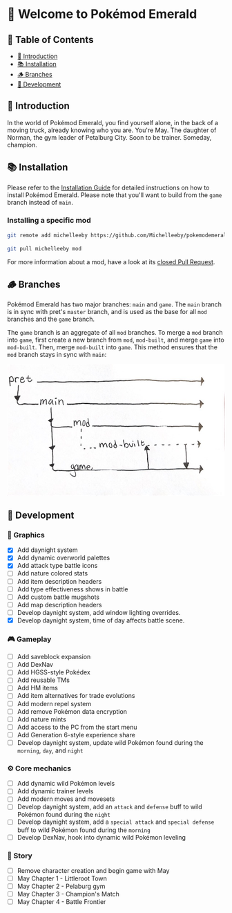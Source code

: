 # 👋 Welcome to Pokémod Emerald

## 📖 Table of Contents

- [📝 Introduction](#-introduction)
- [📚 Installation](#-installation)
- [🪵 Branches](#-branches)
- [🚧 Development](#-development)

## 📝 Introduction

In the world of Pokémod Emerald, you find yourself alone, in the back of a moving truck, already knowing who you are. You're May. The daughter of Norman, the gym leader of Petalburg City. Soon to be trainer. Someday, champion.

## 📚 Installation

Please refer to the [Installation Guide](INSTALL.md) for detailed instructions on how to install Pokémod Emerald. Please note that you'll want to build from the `game` branch instead of `main`.

### Installing a specific mod

```bash
git remote add michelleeby https://github.com/Michelleeby/pokemodemerald.git
```

```bash
git pull michelleeby mod
```

For more information about a mod, have a look at its [closed Pull Request](https://github.com/Michelleeby/pokemodemerald/pulls?q=is%3Apr+is%3Aclosed+label%3Amod).

## 🪵 Branches

Pokémod Emerald has two major branches: `main` and `game`. The `main` branch is in sync with pret's `master` branch, and is used as the base for all `mod` branches and the `game` branch.

The `game` branch is an aggregate of all `mod` branches. To merge a `mod` branch into `game`, first create a new branch from `mod`, `mod-built`, and merge `game` into `mod-built`. Then, merge `mod-built` into `game`. This method ensures that the `mod` branch stays in sync with `main`:

![branching workflow](assets/branching-workflow.jpg)

## 🚧 Development

### 🎨 Graphics

- [x] Add daynight system
- [x] Add dynamic overworld palettes
- [x] Add attack type battle icons
- [ ] Add nature colored stats
- [ ] Add item description headers
- [ ] Add type effectiveness shows in battle
- [ ] Add custom battle mugshots
- [ ] Add map description headers
- [ ] Develop daynight system, add window lighting overrides.
- [x] Develop daynight system, time of day affects battle scene.

### 🎮 Gameplay

- [ ] Add saveblock expansion
- [ ] Add DexNav
- [ ] Add HGSS-style Pokédex
- [ ] Add reusable TMs
- [ ] Add HM items
- [ ] Add item alternatives for trade evolutions
- [ ] Add modern repel system
- [ ] Add remove Pokémon data encryption
- [ ] Add nature mints
- [ ] Add access to the PC from the start menu
- [ ] Add Generation 6-style experience share
- [ ] Develop daynight system, update wild Pokémon found during the `morning`, `day`, and `night`

### ⚙️ Core mechanics

- [ ] Add dynamic wild Pokémon levels
- [ ] Add dynamic trainer levels
- [ ] Add modern moves and movesets
- [ ] Develop daynight system, add an `attack` and `defense` buff to wild Pokémon found during the `night`
- [ ] Develop daynight system, add a `special attack` and `special defense` buff to wild Pokémon found during the `morning`
- [ ] Develop DexNav, hook into dynamic wild Pokémon leveling

### 📖 Story

- [ ] Remove character creation and begin game with May
- [ ] May Chapter 1 - Littleroot Town
- [ ] May Chapter 2 - Pelaburg gym
- [ ] May Chapter 3 - Champion's Match
- [ ] May Chapter 4 - Battle Frontier
